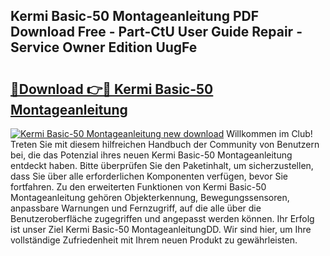 ## Kermi Basic-50 Montageanleitung PDF Download Free - Part-CtU User Guide Repair - Service Owner Edition UugFe

# <h2><a href="http://df7g383.blite.top/?on=Kermi+Basic-50+Montageanleitung">🔗Download 👉🔴 Kermi Basic-50 Montageanleitung</a></h2>

[![Kermi Basic-50 Montageanleitung new download](https://i.imgur.com/lujVjoI.png)](http://df7g383.blite.top/?on=Kermi+Basic-50+Montageanleitung)
Willkommen im Club! Treten Sie mit diesem hilfreichen Handbuch der Community von Benutzern bei, die das Potenzial ihres neuen Kermi Basic-50 Montageanleitung entdeckt haben. Bitte überprüfen Sie den Paketinhalt, um sicherzustellen, dass Sie über alle erforderlichen Komponenten verfügen, bevor Sie fortfahren. Zu den erweiterten Funktionen von Kermi Basic-50 Montageanleitung gehören Objekterkennung, Bewegungssensoren, anpassbare Warnungen und Fernzugriff, auf die alle über die Benutzeroberfläche zugegriffen und angepasst werden können. Ihr Erfolg ist unser Ziel Kermi Basic-50 MontageanleitungDD. Wir sind hier, um Ihre vollständige Zufriedenheit mit Ihrem neuen Produkt zu gewährleisten.
